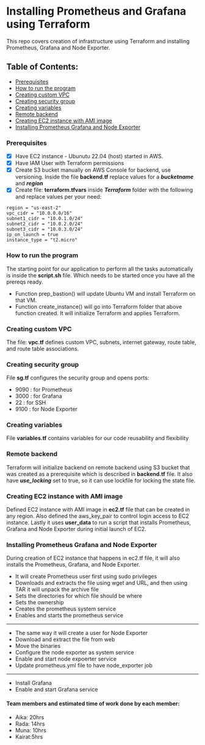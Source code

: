 # Installing Prometheus and Grafana using Terraform

This repo covers creation of infrastructure using Terraform and installing Prometheus, Grafana and Node Exporter.

## Table of Contents:
- [Prerequisites](#prerequisites)
- [How to run the program](#how-to-run-the-program)
- [Creating custom VPC](#creating-custom-vpc)
- [Creating security group](#creating-security-group)
- [Creating variables](#creating-variables)
- [Remote backend](#remote-backend)
- [Creating EC2 instance with AMI image](#creating-ec2-instance-with-ami-image)
- [Installing Prometheus Grafana and Node Exporter](#installing-prometheus-grafana-and-node-exporter)


### Prerequisites
- [x] Have EC2 instance - Ubunutu 22.04 (host) started in AWS.
- [x] Have IAM User with Terraform permissions 
- [x] Create S3 bucket manually on AWS Console for backend, use versioning. Inside the file **backend.tf** replace values for a ***bucketname*** and ***region***  
- [x] Create file: **terraform.tfvars** inside ***Terraform*** folder with the following and replace values per your need:
```
region = "us-east-2"  
vpc_cidr = "10.0.0.0/16" 
subnet1_cidr = "10.0.1.0/24"
subnet2_cidr = "10.0.2.0/24"
subnet3_cidr = "10.0.3.0/24"
ip_on_launch = true
instance_type = "t2.micro"
```

### How to run the program
The starting point for our application to perform all the tasks automatically is inside the **script.sh** file. Which needs to be started once you have all the prereqs ready.
  - Function prep_bastion() will update Ubuntu VM and install Terraform on that VM.
  - Function create_instance() will go into Terraform folder that above function created. It will initialize Terraform and applies Terraform.

### Creating custom VPC
 The file: **vpc.tf** defines custom VPC, subnets, internet gateway, route table, and route table associations.

### Creating security group
File **sg.tf** configures the security group and opens ports:
   - 9090 : for Prometheus
   - 3000 : for Grafana
   - 22   : for SSH  
   - 9100 : for Node Exporter
  
### Creating variables
File **variables.tf** contains variables for our code reusability and flexibility

### Remote backend
Terraform will initialize backend on remote backend using S3 bucket that was created as a prerequisite which is described in **backend.tf** file. It also have ***use_locking*** set to true, so it can use lockfile for locking the state file.

### Creating EC2 instance with AMI image
Defined EC2 instance with AMI image in **ec2.tf** file that can be created in any region. Also defined the aws_key_pair to control login access to EC2 instance. Lastly it uses **user_data** to run a script that installs Prometheus, Grafana and Node Exporter during initial launch of EC2.

### Installing Prometheus Grafana and Node Exporter
During creation of EC2 instance that happens in ec2.tf file, it will also installs the Prometheus, Grafana, and Node Exporter.

* It will create Prometheus user first using sudo privileges
* Downloads and extracts the file using wget and URL, and then using TAR it will unpack the archive file
*  Sets the directories for which file should be where
* Sets the ownership
* Creates the prometheus system service
* Enables and starts the prometheus service
---
* The same way it will create a user for Node Exporter  
* Download and extract the file from web
* Move the binaries
* Configure the node exporter as system service
* Enable and start node expoerter service
* Update prometheus.yml file to have node_exporter job 
---
* Install Grafana
* Enable and start Grafana service


#### Team members and estimated time of work done by each member:
* Aika: 20hrs
* Rada: 14hrs
* Muna: 10hrs
* Kairat:5hrs
